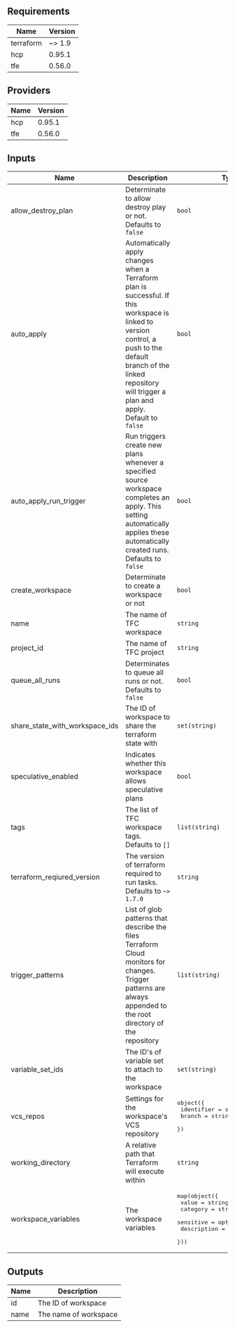 <!--- BEGIN_TF_DOCS --->
## Requirements

| Name | Version |
|------|---------|
| terraform | ~> 1.9 |
| hcp | 0.95.1 |
| tfe | 0.56.0 |

## Providers

| Name | Version |
|------|---------|
| hcp | 0.95.1 |
| tfe | 0.56.0 |

## Inputs

| Name | Description | Type | Default | Required |
|------|-------------|------|---------|:--------:|
| allow\_destroy\_plan | Determinate to allow destroy play or not. Defaults to `false` | `bool` | `false` | no |
| auto\_apply | Automatically apply changes when a Terraform plan is successful. If this workspace is linked to version control, a push to the default branch of the linked repository will trigger a plan and apply. Default to `false` | `bool` | `false` | no |
| auto\_apply\_run\_trigger | Run triggers create new plans whenever a specified source workspace completes an apply. This setting automatically applies these automatically created runs. Defaults to `false` | `bool` | `false` | no |
| create\_workspace | Determinate to create a workspace or not | `bool` | `true` | no |
| name | The name of TFC workspace | `string` | n/a | yes |
| project\_id | The name of TFC project | `string` | n/a | yes |
| queue\_all\_runs | Determinates to queue all runs or not. Defaults to `false` | `bool` | `false` | no |
| share\_state\_with\_workspace\_ids | The ID of workspace to share the terraform state with | `set(string)` | `[]` | no |
| speculative\_enabled | Indicates whether this workspace allows speculative plans | `bool` | `true` | no |
| tags | The list of TFC workspace tags. Defaults to `[]` | `list(string)` | `[]` | no |
| terraform\_reqiured\_version | The version of terraform required to run tasks. Defaults to `~> 1.7.0` | `string` | `"~\u003e1.7.0"` | no |
| trigger\_patterns | List of glob patterns that describe the files Terraform Cloud monitors for changes. Trigger patterns are always appended to the root directory of the repository | `list(string)` | `[]` | no |
| variable\_set\_ids | The ID's of variable set to attach to the workspace | `set(string)` | `[]` | no |
| vcs\_repos | Settings for the workspace's VCS repository | <pre>object({<br>    identifier = string<br>    branch     = string<br>  })</pre> | `null` | no |
| working\_directory | A relative path that Terraform will execute within | `string` | `""` | no |
| workspace\_variables | The workspace variables | <pre>map(object({<br>    value       = string<br>    category    = string<br>    sensitive   = optional(bool)<br>    description = optional(string)<br>  }))</pre> | `{}` | no |

## Outputs

| Name | Description |
|------|-------------|
| id | The ID of workspace |
| name | The name of workspace |

<!--- END_TF_DOCS --->

